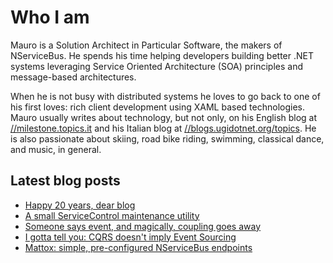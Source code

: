 # Who I am

Mauro is a Solution Architect in Particular Software, the makers of NServiceBus. He spends his time helping developers building better .NET systems leveraging Service Oriented Architecture (SOA) principles and message-based architectures.

When he is not busy with distributed systems he loves to go back to one of his first loves: rich client development using XAML based technologies. Mauro usually writes about technology, but not only, on his English blog at [//milestone.topics.it](https://milestone.topics.it) and his Italian blog at [//blogs.ugidotnet.org/topics](https://blogs.ugidotnet.org/topics). He is also passionate about skiing, road bike riding, swimming, classical dance, and music, in general.

## Latest blog posts

<!--START_SECTION:feed-->
* [Happy 20 years, dear blog](https:&#x2F;&#x2F;milestone.topics.it&#x2F;2024&#x2F;11&#x2F;30&#x2F;anniversary.html)
* [A small ServiceControl maintenance utility](https:&#x2F;&#x2F;milestone.topics.it&#x2F;2024&#x2F;04&#x2F;09&#x2F;service-control-ghost-endpoints.html)
* [Someone says event, and magically, coupling goes away](https:&#x2F;&#x2F;milestone.topics.it&#x2F;2024&#x2F;02&#x2F;16&#x2F;events-magic.html)
* [I gotta tell you: CQRS doesn&#39;t imply Event Sourcing](https:&#x2F;&#x2F;milestone.topics.it&#x2F;2024&#x2F;01&#x2F;27&#x2F;cqrs-and-es.html)
* [Mattox: simple, pre-configured NServiceBus endpoints](https:&#x2F;&#x2F;milestone.topics.it&#x2F;2024&#x2F;01&#x2F;08&#x2F;mattox-endpoints.html)
<!--END_SECTION:feed-->
